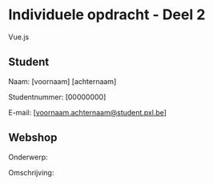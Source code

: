 # Individuele opdracht - Deel 2

Vue.js

## Student

Naam: [voornaam] [achternaam]

Studentnummer: [00000000]

E-mail: [voornaam.achternaam@student.pxl.be]

## Webshop

Onderwerp:

Omschrijving:
